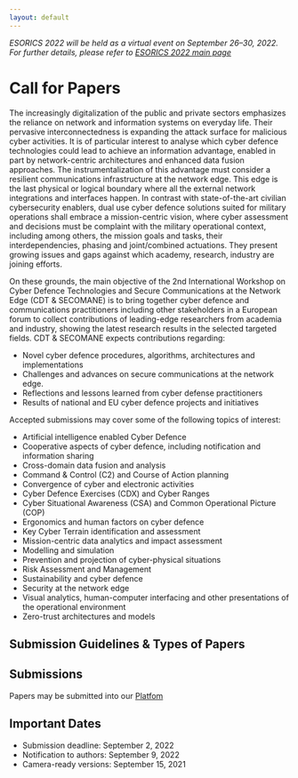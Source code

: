 ```yaml
---
layout: default
---
```

*ESORICS 2022 will be held as a virtual event on September 26–30, 2022. For further details, please refer to [ESORICS 2022 main page](https://esorics2022.compute.dtu.dk)*
# Call for Papers

The increasingly digitalization of the public and private sectors emphasizes the reliance on
network and information systems on everyday life. Their pervasive interconnectedness is expanding the attack surface for malicious cyber activities. It is of particular interest to analyse which cyber defence technologies could lead to achieve an information advantage, enabled in part by network-centric architectures and enhanced data fusion approaches. The instrumentalization of this advantage must consider a resilient communications infrastructure at the network edge. This edge is the last physical or logical boundary where all the external network integrations and interfaces happen. In contrast with state-of-the-art civilian cybersecurity enablers, dual use cyber defence solutions suited for military operations shall embrace a mission-centric vision, where cyber assessment and decisions must be complaint with the military operational context, including among others, the mission goals and tasks, their interdependencies, phasing and joint/combined actuations. They present growing issues and gaps against which academy, research, industry are joining efforts. 

On these grounds, the main objective of the 2nd International Workshop on Cyber Defence Technologies and Secure Communications at the Network Edge (CDT & SECOMANE) is to bring together cyber defence and communications practitioners including other stakeholders in a European forum to collect contributions of leading-edge researchers from academia and industry, showing the latest research results in the selected targeted fields. CDT & SECOMANE expects contributions regarding:

- Novel cyber defence procedures, algorithms, architectures and implementations
- Challenges and advances on secure communications at the network edge.
- Reflections and lessons learned from cyber defense practitioners
- Results of national and EU cyber defence projects and initiatives

Accepted submissions may cover some of the following topics of interest:
* Artificial intelligence enabled Cyber Defence
* Cooperative aspects of cyber defence, including notification and information sharing
* Cross-domain data fusion and analysis
* Command & Control (C2) and Course of Action planning
* Convergence of cyber and electronic activities
* Cyber Defence Exercises (CDX) and Cyber Ranges
* Cyber Situational Awareness (CSA) and Common Operational Picture (COP)
* Ergonomics and human factors on cyber defence
* Key Cyber Terrain identification and assessment
* Mission-centric data analytics and impact assessment
* Modelling and simulation
* Prevention and projection of cyber-physical situations
* Risk Assessment and Management
* Sustainability and cyber defence
* Security at the network edge
* Visual analytics, human-computer interfacing and other presentations of the operational
environment
* Zero-trust architectures and models

## Submission Guidelines & Types of Papers

## Submissions
Papers may be submitted into our [Platfom](https://easychair.org/conferences/?conf=cdtsecomane2021)

## Important Dates
* Submission deadline: September 2, 2022
* Notification to authors: September 9, 2022
* Camera-ready versions: September 15, 2021

